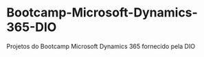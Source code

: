 # Bootcamp-Microsoft-Dynamics-365-DIO
Projetos do Bootcamp Microsoft Dynamics 365 fornecido pela DIO
